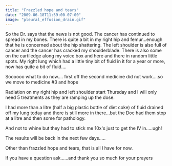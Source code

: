 ```yaml
---
title: "Frazzled hope and tears"
date: "2009-06-18T11:59:00-07:00"
image: "pleural_effusion_drain.gif"
---
```


So the Dr. says that the news is not good. The cancer has continued to spread in my bones. There is quite a bit in my right hip and femur...enough that he is concerned about the hip shattering. The left shoulder is also full of cancer and the cancer has cracked my shoulderblade. 
There is also some on the cartiledge along my voice box and here and there in random little spots.
My right lung which had a little tiny bit of fluid in it for a year or more, now has quite a bit of fluid....
 
Soooooo what to do now....
first off the second medicine did not work....so we move to medicine #3 and hope
 
Radiation on my right hip and left shoulder start Thursday and I will only need 5 treatments as they are ramping up the dose.
 
I had more than a litre (half a big plastic bottle of diet coke) of fluid drained off my lung today and there is still more in there...but the Doc had them stop at a litre and then some for pathology.
 
And not to whine but they had to stick me 10x's just to get the IV in.....ugh!
 
The results will be back in the next few days.....
 
Other than frazzled hope and tears, that is all I have for now. 
 
If you have a question ask......and thank you so much for your prayers